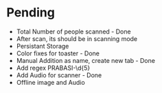 # Pending

- Total Number of people scanned - Done
- After scan, its should be in scanning mode
- Persistant Storage
- Color fixes for toaster - Done
- Manual Addition as name, create new tab - Done
- Add regex PRABASI\-\d{5}
- Add Audio for scanner - Done
- Offline image and Audio
